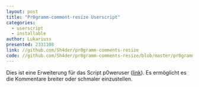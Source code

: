 ```yaml
---
layout: post
title: "Pr0gramm-comment-resize Userscript"
categories:
  - userscript
  - installable
author: Lukariuss
presented: 2331108
link: //github.com/Sh4der/pr0gramm-comments-resize
code: //github.com/Sh4der/pr0gramm-comments-resize/blob/master/pr0gramm-comments-resize.user.js
---
```


Dies ist eine Erweiterung für das Script p0weruser ([link](//github.com/FlorianMaak/p0weruser)).
Es ermöglicht es die Kommentare breiter oder schmaler einzustellen.
